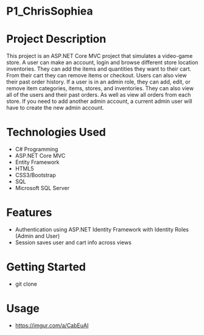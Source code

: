 # P1_ChrisSophiea

# Project Description
This project is an ASP.NET Core MVC project that simulates a video-game store. A user can make an account, login and browse different store location inventories. They can add the items and quantities they want to their cart. From their cart they can remove items or checkout. Users can also view their past order history. If a user is in an admin role, they can add, edit, or remove item categories, items, stores, and inventories. They can also view all of the users and their past orders. As well as view all orders from each store. If you need to add another admin account, a current admin user will have to create the new admin account.

# Technologies Used
- C# Programming
- ASP.NET Core MVC
- Entity Framework
- HTML5
- CSS3/Bootstrap
- SQL
- Microsoft SQL Server

# Features
- Authentication using ASP.NET Identity Framework with Identity Roles (Admin and User)
- Session saves user and cart info across views

# Getting Started
- git clone

# Usage
- https://imgur.com/a/CabEuAI
